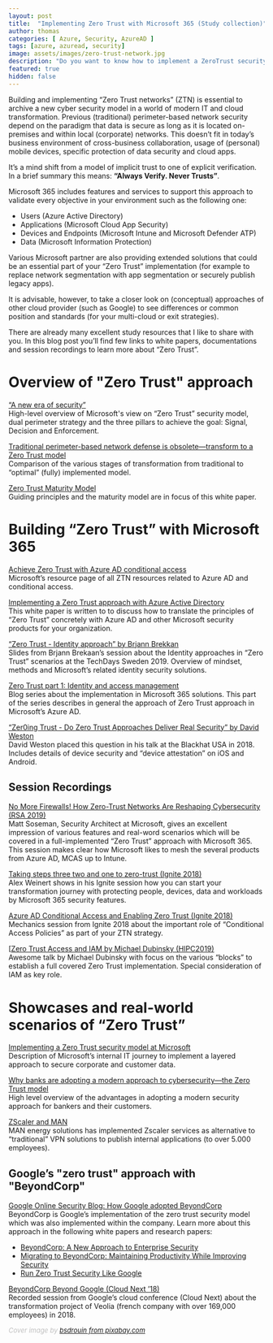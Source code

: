 ```yaml
---
layout: post
title:  "Implementing Zero Trust with Microsoft 365 (Study collection)"
author: thomas
categories: [ Azure, Security, AzureAD ]
tags: [azure, azuread, security]
image: assets/images/zero-trust-network.jpg
description: "Do you want to know how to implement a ZeroTrust security model with Microsoft 365? Take a look on my link collection to learn more about the modern approach to cybersecurity."
featured: true
hidden: false
---
```


Building and implementing “Zero Trust networks” (ZTN) is essential to archive a new cyber security model in a world of modern IT and cloud transformation. Previous (traditional) perimeter-based network security depend on the paradigm that data is secure as long as it is located on-premises and within local (corporate) networks. This doesn’t fit in today’s business environment of cross-business collaboration, usage of (personal) mobile devices, specific protection of data security and cloud apps. 

It’s a mind shift from a model of implicit trust to one of explicit verification.
In a brief summary this means: **“Always Verify. Never Trusts”**.

Microsoft 365 includes features and services to support this approach to validate every objective in your environment such as the following one:

* Users (Azure Active Directory)
* Applications (Microsoft Cloud App Security)
* Devices and Endpoints (Microsoft Intune and Microsoft Defender ATP)
* Data (Microsoft Information Protection)

Various Microsoft partner are also providing extended solutions that could be an essential part of your “Zero Trust” implementation (for example to replace network segmentation with app segmentation or securely publish legacy apps).

It is advisable, however, to take a closer look on (conceptual) approaches of other cloud provider (such as Google) to see differences or common position and standards (for your multi-cloud or exit strategies).

There are already many excellent study resources that I like to share with you.
In this blog post you’ll find few links to white papers, documentations and session recordings to learn more about “Zero Trust”.

# Overview of "Zero Trust" approach
[“A new era of security”](https://query.prod.cms.rt.microsoft.com/cms/api/am/binary/RE3YnRL)  
High-level overview of Microsoft's view on “Zero Trust” security model, dual perimeter strategy and the three pillars to achieve the goal: Signal, Decision and Enforcement.

[Traditional perimeter-based network defense is obsolete—transform to a Zero Trust model](https://www.microsoft.com/security/blog/2019/10/23/perimeter-based-network-defense-transform-zero-trust-model/)  
Comparison of the various stages of transformation from traditional to “optimal” (fully) implemented model.

[Zero Trust Maturity Model](https://aka.ms/Zero-Trust-Vision)  
Guiding principles and the maturity model are in focus of this white paper.

# Building “Zero Trust” with Microsoft 365
[Achieve Zero Trust with Azure AD conditional access](https://aka.ms/ZeroTrust)  
Microsoft’s resource page of all ZTN resources related to Azure AD and conditional access.

[Implementing a Zero Trust approach with Azure Active Directory](https://www.microsoftpartnercommunity.com/atvwr79957/attachments/atvwr79957/Australia_Security_Compliance_Practice/10/1/Implementing-a-Zero-Trust-approach-with-Azure-Active-Directory.pdf)  
This white paper is written to to discuss how to translate the principles of “Zero Trust” concretely with Azure AD and other Microsoft security products for your organization.

[“Zero Trust - Identity approach” by Brjann Brekkan](https://www.linkedin.com/posts/brjann-brekkan-0a24a72_identity-and-zero-trust-strategy-techdays-ugcPost-6593043152322605056-elDz)  
Slides from Brjann Brekaan’s session about the Identity approaches in “Zero Trust” scenarios at the TechDays Sweden 2019. Overview of mindset, methods and Microsoft’s related identity security solutions.

[Zero Trust part 1: Identity and access management](https://www.microsoft.com/security/blog/2018/12/17/zero-trust-part-1-identity-and-access-management/)  
Blog series about the implementation in Microsoft 365 solutions. This part of the series describes in general the approach of Zero Trust approach in Microsoft’s Azure AD.

[“Zer0ing Trust - Do Zero Trust Approaches Deliver Real Security” by David Weston](https://github.com/dwizzzle/Presentations/blob/master/David%20Weston%20-%20Zer0ing%20Trust%20-%20Do%20Zero%20Trust%20Approaches%20Deliver%20Real%20Security.pdf)  
David Weston placed this question in his talk at the Blackhat USA in 2018. Includes details of device security and “device attestation” on iOS and Android.

## Session Recordings
[No More Firewalls! How Zero-Trust Networks Are Reshaping Cybersecurity (RSA 2019)](https://www.youtube.com/watch?v=pyyd_OXHucI)  
Matt Soseman, Security Architect at Microsoft, gives an excellent impression of various features and real-word scenarios which will be covered in a full-implemented “Zero Trust” approach with Microsoft 365. This session makes clear how Microsoft likes to mesh the several products from Azure AD, MCAS up to Intune.

[Taking steps three two and one to zero-trust (Ignite 2018)](https://www.youtube.com/watch?v=LLfeuCK7fJ4)  
Alex Weinert shows in his Ignite session how you can start your transformation journey with protecting people, devices, data and workloads by Microsoft 365 security features.

[Azure AD Conditional Access and Enabling Zero Trust (Ignite 2018)](https://www.youtube.com/watch?v=XruceejcCKQ)  
Mechanics session from Ignite 2018 about the important role of “Conditional Access Policies” as part of your ZTN strategy.

[[Zero Trust Access and IAM by Michael Dubinsky (HIPC2019)](https://www.brighttalk.com/webcast/17685/362278/zero-trust-access-and-iam)  
Awesome talk by Michael Dubinsky with focus on the various “blocks” to establish a full covered Zero Trust implementation. Special consideration of  IAM as key role.

# Showcases and real-world scenarios of “Zero Trust”
[Implementing a Zero Trust security model at Microsoft](https://www.microsoft.com/en-us/itshowcase/implementing-a-zero-trust-security-model-at-microsoft)  
Description of Microsoft’s internal IT journey to implement a layered approach to secure corporate and customer data.

[Why banks are adopting a modern approach to cybersecurity—the Zero Trust model](https://www.microsoft.com/en-us/microsoft-365/blog/2019/09/18/why-banks-adopt-modern-cybersecurity-zero-trust-model/)  
High level overview of the advantages in adopting a modern security approach for bankers and their customers.

[ZScaler and MAN](https://www.youtube.com/watch?v=P0XnqGDdXaA&feature=youtu.be)  
MAN energy solutions has implemented Zscaler services as alternative to “traditional” VPN solutions to publish internal applications (to over 5.000 employees).

## Google’s "zero trust" approach with "BeyondCorp"
[Google Online Security Blog: How Google adopted BeyondCorp](https://security.googleblog.com/2019/06/how-google-adopted-beyondcorp.html)  
BeyondCorp is Google’s implementation of the zero trust security model which was also implemented within the company. Learn more about this approach in the following white papers and research papers:

* [BeyondCorp: A New Approach to Enterprise Security](https://ai.google/research/pubs/pub43231)
* [Migrating to BeyondCorp: Maintaining Productivity While Improving Security](https://ai.google/research/pubs/pub46134)
*  [Run Zero Trust Security Like Google](https://www.beyondcorp.com/blog/beyondcorp-weekly-52) 

[BeyondCorp Beyond Google (Cloud Next ’18)](https://www.youtube.com/watch?v=ei1CxF1BHh4)  
Recorded session from Google’s cloud conference (Cloud Next) about the transformation project of Veolia (french company with over 169,000 employees) in 2018.


<span style="color:silver;font-style:italic;font-size:small">Cover image by [bsdrouin from pixabay.com](https://pixabay.com/photos/network-server-system-2402637/)</span>
